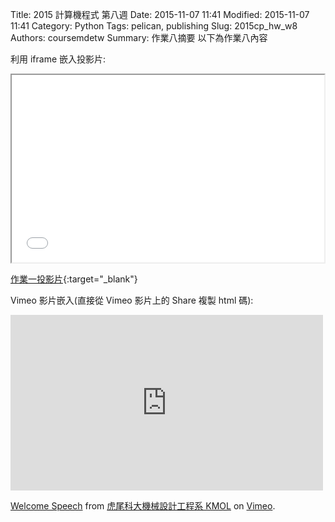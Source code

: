 Title: 2015 計算機程式 第八週
Date: 2015-11-07 11:41
Modified: 2015-11-07 11:41
Category: Python
Tags: pelican, publishing
Slug: 2015cp_hw_w8
Authors: coursemdetw
Summary: 作業八摘要
以下為作業八內容

利用 iframe 嵌入投影片:

<iframe src="w8.html" width="500" height="300"></iframe>

[作業一投影片](w8.html){:target="_blank"}

Vimeo 影片嵌入(直接從 Vimeo 影片上的 Share 複製 html 碼):

<iframe src="https://player.vimeo.com/video/137724068" width="500" height="281" frameborder="0" webkitallowfullscreen mozallowfullscreen allowfullscreen></iframe> <p><a href="https://vimeo.com/137724068">Welcome Speech</a> from <a href="https://vimeo.com/user24079973">虎尾科大機械設計工程系 KMOL</a> on <a href="https://vimeo.com">Vimeo</a>.</p>
